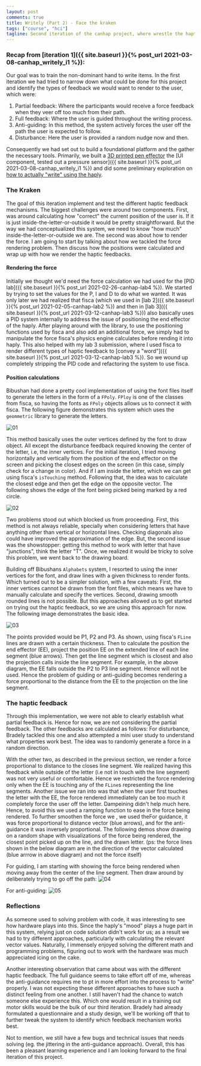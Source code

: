```yaml
---
layout: post
comments: true
title: Writely (Part 2) - Face the kraken
tags: ["course", "hci"]
tagline: Second iteration of the canhap project, where wrestle the haptic implementations on our system.
---
```


### Recap from [iteration 1]({{ site.baseurl }}{% post_url 2021-03-08-canhap_writely_i1 %}):

Our goal was to train the non-dominant hand to write items. In the first iteration we had tried to narrow down what could be done for this project and identify the types of feedback we would want to render to the user, which were:
1. Partial feedback: Where the participants would receive a force feedback when they veer off too much from their path.
2. Full feedback: Where the user is guided throughout the writing process.
3. Anti-guiding: In this method, the system actively forces the user off the path the user is expected to follow.
4. Disturbance: Here the user is provided a random nudge now and then.

Consequently we had set out to build a foundational platform and the gather the necessary tools. Primarily, we built a [3D printed pen effector](https://bradleyrrr.github.io/sample/pi1.html#haply-modifications) the [UI component, tested out a pressure sensor]({{ site.baseurl }}{% post_url 2021-03-08-canhap_writely_i1 %}) and did some preliminary exploration on [how to actually "write" using the haply](https://joshibibhushan.medium.com/writely-iteration-1-438068380fcc#4077).

### The Kraken

The goal of this iteration implement and test the different haptic feedback mechanisms. The biggest challenges were around two components. First, was around calculating how "correct" the current position of the user is. If it is just inside-the-letter-or-outside it would be pretty straightforward. But the way we had conceptualized this system, we need to know "how much" inside-the-letter-or-outside we are. The second was about how to render the force. I am going to start by talking about how we tackled the force rendering problem. Then discuss how the positions were calculated and wrap up with how we render the haptic feedbacks.

#### Rendering the force

Initially we thought we'd need the force calculation we had used for the [PID lab]({{ site.baseurl }}{% post_url 2021-02-26-canhap-lab4 %}). We started by trying to set the values for the P, I and D to do what we wanted. It was only later we had realized that fisca (which we used in [lab 2]({{ site.baseurl }}{% post_url 2021-02-05-canhap-lab2 %}) and then in [lab 3]({{ site.baseurl }}{% post_url 2021-03-12-canhap-lab3 %})) also basically uses a PID system internally to address the issue of positioning the end effector of the haply. After playing around with the library, to use the positioning functions used by fisca and also add an additional force, we simply had to manipulate the force fisca's physics engine calculates before rending it into haply. This also helped with my lab 3 submission, where I used fisca to render different types of haptic feedback to [convey a "word"]({{ site.baseurl }}{% post_url 2021-03-12-canhap-lab3 %}). So we wound up completely stripping the PID code and refactoring the system to use fisca. 

#### Position calculations

Bibushan had done a pretty cool implementation of using the font files itself to generate the letters in the form of a `FPoly`. `FPloy` is one of the classes from fisca, so having the fonts as `FPoly` objects allows us to connect it with fisca. The following figure demonstrates this system which uses the `geommetric` library to generate the letters.

![01](/public/assets/2021-03-29/01_fonts.gif)

This method basically uses the outer vertices defined by the font to draw object. All except the disturbance feedback required knowing the center of the letter, i.e, the inner vertices. For the initial iteration, I tried moving horizontally and vertically from the position of the end effector on the screen and picking the closest edges on the screen (in this case, simply check for a change in color). And if I am inside the letter, which we can get using fisca's `isTouching` method. Following that, the idea was to calculate the closest edge and then get the edge on the opposite vector. The following shows the edge of the font being picked being marked by a red circle.

![02](/public/assets/2021-03-29/02_vh_border.gif)

Two problems stood out which blocked us from proceeding. First, this method is not always reliable, specially when considering letters that have anything other than vertical or horizontal lines. Checking diagonals also could have improved the approximation of the edge. But, the second issue was the showstopper: getting this method to work with letter that have "junctions", think the letter "T". Once, we realized it would be tricky to solve this problem, we went back to the drawing board. 

Building off Bibushans `Alphabets` system, I resorted to using the inner vertices for the font, and draw lines with a given thickness to render fonts. Which turned out to be a simpler solution, with a few caveats: First, the inner vertices cannot be drawn from the font files, which means we have to manually calculate and specify the vertices. Second, drawing smooth rounded lines is not possible. But this approaches allowed us to get started on trying out the haptic feedback, so we are using this approach for now. The following image demonstrates the basic idea.

![03](/public/assets/2021-03-29/03_graph.png)

The points provided would be P1, P2 and P3. As shown, using fisca's `FLine` lines are drawn with a certain thickness. Then to calculate the position the end effector (EE), project the position EE on the extended line of each line segment (blue arrows). Then get the line segment which is closest and also the projection calls inside the line segment. For example, in the above diagram, the EE falls outside the P2 to P3 line segment. Hence will not be used. Hence the problem of guiding or anti-guiding becomes rendering a force proportional to the distance from the EE to the projection on the line segment.

### The haptic feedback

Through this implementation, we were not able to clearly establish what partial feedback is. Hence for now, we are not considering the partial feedback. The other feedbacks are calculated as follows: For disturbance, Bradely tackled this one and also attempted a mini user study to understand what properties work best. The idea was to randomly generate a force in a random direction.

With the other two, as described in the previous section, we render a force proportional to distance to the closes line segment. We realized having this feedback while outside of the letter (i.e not in touch with the line segment) was not very useful or comfortable. Hence we restricted the force rendering only when the EE is touching any of the `FLine`s representing the line segments. Another issue we ran into was that when the user first touches the letter with the EE, the force rendered immediately can be too much it completely force the user off the letter. Dampeining didn't help much here. Hence, to avoid this we used a ramping function to ease in the force being rendered. To further smoothen  the force we , we used theFor guidance, it was force proportional to distance vector (blue arrows), and for the anti-guidance it was inversely proportional. The following demos show drawing on a random shape with visualizations of the force being rendered, the closest point picked up on the line, and the drawn letter. (ps: the force lines shown in the below diagram are in the direction of the vector calculated (blue arrrow in above diagram) and not the force itself)

For guiding, I am starting with showing the force being rendered when moving away from the center of the line segment. Then draw around by deliberately trying to go off the path:
![04](/public/assets/2021-03-29/04_full_guiding.gif)

For anti-guiding:
![05](/public/assets/2021-03-29/05_anti_guiding.gif)

### Reflections

As someone used to solving problem with code, it was interesting to see how hardware plays into this. Since the haply's "mood" plays a huge part in this system, relying just on code solution didn't work for us; as a result we had to try different approaches, particularly with calculating the relevant vector values. Naturally, I immensely enjoyed solving the different math and programming problems, figuring out to work with the hardware was much appreciated icing on the cake.

Another interesting observation that came about was with the different haptic feedback. The full guidance seems to take effort off of me, whereas the anti-guidance requires me to pt in more effort into the process to "write" properly. I was not expecting these different approaches to have such a distinct feeling from one another. I still haven't had the chance to watch someone else experience this. Which one would result in a training out motor skills would be the bulk of our third iteration. Bradely had already formulated a questionnaire and a study design, we'll be working off that to further tweak the system to identify which feedback mechanism works best.

Not to mention, we still have a few bugs and technical issues that needs solving (eg. the jittering in the anti-guidance approach). Overall, this has been a pleasant learning experience and I am looking forward to the final iteration of this project.
